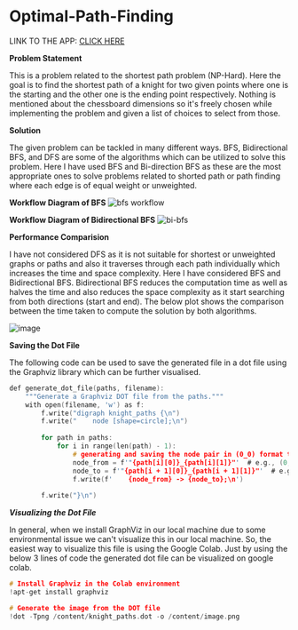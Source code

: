 # Optimal-Path-Finding

LINK TO THE APP: [CLICK HERE](https://optimalpathfinding-qv2bdgqrrnw7huhbhhvz5g.streamlit.app/)

**Problem Statement**

This is a problem related to the shortest path problem (NP-Hard). Here the goal is to find the shortest path of a knight for two given points where one is the starting and the other one is the ending point respectively. Nothing is mentioned about the chessboard dimensions so it's freely chosen while implementing the problem and given a list of choices to select from those. 

**Solution**

The given problem can be tackled in many different ways. BFS, Bidirectional BFS, and DFS are some of the algorithms which can be utilized to solve this problem. Here I have used BFS and Bi-direction BFS as these are the most appropriate ones to solve problems related to shorted path or path finding where each edge is of equal weight or unweighted.

**Workflow Diagram of BFS**
![bfs workflow](https://github.com/user-attachments/assets/3ea6ef7e-4b75-45af-a2ae-8161a953c7a4)

**Workflow Diagram of Bidirectional BFS**
![bi-bfs](https://github.com/user-attachments/assets/22480261-95a8-478f-98d7-223265c5423f)

**Performance Comparision**

I have not considered DFS as it is not suitable for shortest or unweighted graphs or paths and also it traverses through each path individually which increases the time and space complexity. Here I have considered BFS and Bidirectional BFS. Bidirectional BFS reduces the computation time as well as halves the time and also reduces the space complexity as it start searching from both directions (start and end). The below plot shows the comparison between the time taken to compute the solution by both algorithms. 

![image](https://github.com/user-attachments/assets/5793ca86-fa1b-4626-a3eb-bad7f0024e01)


**Saving the Dot File**

The following code can be used to save the generated file in a dot file using  the Graphviz library which can be further visualised. 
```c
def generate_dot_file(paths, filename):
    """Generate a Graphviz DOT file from the paths."""
    with open(filename, 'w') as f:
        f.write("digraph knight_paths {\n")
        f.write("    node [shape=circle];\n")
        
        for path in paths:
            for i in range(len(path) - 1):
                # generating and saving the node pair in (0_0) format to visualize this using Google Colab
                node_from = f'"{path[i][0]}_{path[i][1]}"'  # e.g., (0, 0) becomes "0_0"
                node_to = f'"{path[i + 1][0]}_{path[i + 1][1]}"'  # e.g., (2, 1) becomes "2_1"
                f.write(f'    {node_from} -> {node_to};\n')
        
        f.write("}\n")
```

***Visualizing the Dot File***

In general, when we install GraphViz in our local machine due to some environmental issue we can't visualize this in our local machine. So, the easiest way to visualize this file is using the Google Colab. Just by using the below 3 lines of code the generated dot file can be visualized on google colab. 

```c
# Install Graphviz in the Colab environment
!apt-get install graphviz

# Generate the image from the DOT file
!dot -Tpng /content/knight_paths.dot -o /content/image.png
```

